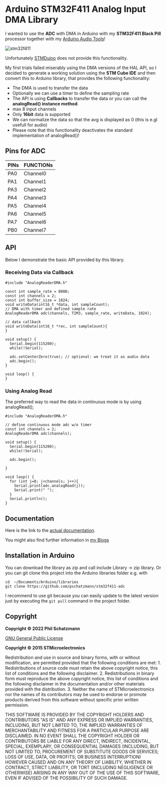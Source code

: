 # Arduino STM32F411 Analog Input DMA Library

I wanted to use the __ADC__ with DMA in Arduino with my __STM32F411 Black Pill__ processor together with my [Arduino Audio Tools](https://github.com/pschatzmann/arduino-audio-tools)! 

![stm32f411](https://pschatzmann.github.io/stm32-i2s/stm32f411.jpeg)

Unfortunately [STMDuino](https://github.com/stm32duino) does not provide this functionality.

My first trials failed miserably using the DMA versions of the HAL API, so I decided to generate a working solution using the __STM Cube IDE__ and then convert this to Arduino library, that provides the following functionality:

- The DMA is used to transfer the data
- Optionally we can use a timer to define the sampling rate
- The API is using __Callbacks__ to transfer the data or you can call the __analogRead() instance method__.
- max 8 input channels
- Only __16bit__ data is supported
- We can normalize the data so that the avg is displayed as 0 (this is e.gl usefull for audio)
- Please note that this functionality deactivates the standard implementation of analogRead()!

## Pins for ADC

PINs  |	FUNCTIONs 
------|------------	
PA0   |	Channel0	
PA1	  | Channel1
PA3	  | Channel2	
PA4	  | Channel3
PA5	  | Channel4
PA6	  | Channel5
PA7	  | Channel6
PB0	  | Channel7


## API

Below I demonstrate the basic API provided by this library. 


### Receiving Data via Callback

```
#include "AnalogReaderDMA.h"

const int sample_rate = 8000;
const int channels = 2;
const int buffer_size = 1024;
void writeData(int16_t *data, int sampleCount);
// DMA with timer and defined sample rate
AnalogReaderDMA adc(channels, TIM3, sample_rate, writeData, 1024);

// data callback
void writeData(int16_t *rec, int sampleCount){
}

void setup() {
  Serial.begin(115200);
  while(!Serial);

  adc.setCenterZero(true); // optional: we treat it as audio data
  adc.begin();  
}

void loop() {
}

```

### Using Analog Read

The preferred way to read the data in continuous mode is by using  analogRead();

```
#include "AnalogReaderDMA.h"

// define continuous mode adc w/o timer
const int channels = 2;
AnalogReaderDMA adc(channels);

void setup() {
  Serial.begin(115200);
  while(!Serial);

  adc.begin();  

}

void loop() {
  for (int j=0; j<channels; j++){
    Serial.print(adc.analogRead(j));
    Serial.print(" ");
  }
  Serial.println();
}

```

## Documentation

Here is the link to the [actual documentation](https://pschatzmann.github.io/stm32f411-adc/html/class_analog_reader_d_m_a.html).

You might also find further information in [my Blogs](https://www.pschatzmann.ch/tags/stm32)


## Installation in Arduino

You can download the library as zip and call include Library -> zip library. Or you can git clone this project into the Arduino libraries folder e.g. with

```
cd  ~/Documents/Arduino/libraries
git clone https://github.com/pschatzmann/stm32f411-adc
```

I recommend to use git because you can easily update to the latest version just by executing the ```git pull``` command in the project folder.


## Copyright

__Copyright © 2022 Phil Schatzmann__

[GNU General Public License](License.txt)


__Copyright © 2015 STMicroelectronics__
  
Redistribution and use in source and binary forms, with or without modification,
are permitted provided that the following conditions are met:
	1. Redistributions of source code must retain the above copyright notice,
	this list of conditions and the following disclaimer.
	2. Redistributions in binary form must reproduce the above copyright notice,
	this list of conditions and the following disclaimer in the documentation
	and/or other materials provided with the distribution.
	3. Neither the name of STMicroelectronics nor the names of its contributors
	may be used to endorse or promote products derived from this software
	without specific prior written permission.

THIS SOFTWARE IS PROVIDED BY THE COPYRIGHT HOLDERS AND CONTRIBUTORS "AS IS"
AND ANY EXPRESS OR IMPLIED WARRANTIES, INCLUDING, BUT NOT LIMITED TO, THE
IMPLIED WARRANTIES OF MERCHANTABILITY AND FITNESS FOR A PARTICULAR PURPOSE ARE
DISCLAIMED. IN NO EVENT SHALL THE COPYRIGHT HOLDER OR CONTRIBUTORS BE LIABLE
FOR ANY DIRECT, INDIRECT, INCIDENTAL, SPECIAL, EXEMPLARY, OR CONSEQUENTIAL
DAMAGES (INCLUDING, BUT NOT LIMITED TO, PROCUREMENT OF SUBSTITUTE GOODS OR
SERVICES; LOSS OF USE, DATA, OR PROFITS; OR BUSINESS INTERRUPTION) HOWEVER
CAUSED AND ON ANY THEORY OF LIABILITY, WHETHER IN CONTRACT, STRICT LIABILITY,
OR TORT (INCLUDING NEGLIGENCE OR OTHERWISE) ARISING IN ANY WAY OUT OF THE USE
OF THIS SOFTWARE, EVEN IF ADVISED OF THE POSSIBILITY OF SUCH DAMAGE.
  
